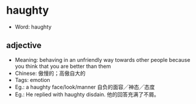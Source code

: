 # haughty

- Word: haughty

## adjective

- Meaning: behaving in an unfriendly way towards other people because you think that you are better than them
- Chinese: 傲慢的；高傲自大的
- Tags: emotion
- Eg.: a haughty face/look/manner 自负的面容╱神态╱态度
- Eg.: He replied with haughty disdain. 他的回答充满了不屑。

